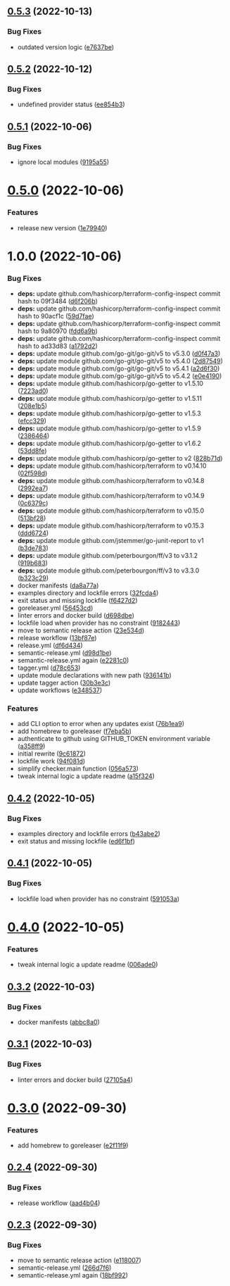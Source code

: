 ## [0.5.3](https://github.com/tfverch/tfvc/compare/v0.5.2...v0.5.3) (2022-10-13)


### Bug Fixes

* outdated version logic ([e7637be](https://github.com/tfverch/tfvc/commit/e7637be85c0956268bd4df2465c13bdbaee1ffe6))

## [0.5.2](https://github.com/tfverch/tfvc/compare/v0.5.1...v0.5.2) (2022-10-12)


### Bug Fixes

* undefined provider status ([ee854b3](https://github.com/tfverch/tfvc/commit/ee854b38548282b0c67a54881f32128950cf8894))

## [0.5.1](https://github.com/tfverch/tfvc/compare/v0.5.0...v0.5.1) (2022-10-06)


### Bug Fixes

* ignore local modules ([9195a55](https://github.com/tfverch/tfvc/commit/9195a55138e9b670519780213c0d31075c998106))

# [0.5.0](https://github.com/tfverch/tfvc/compare/v0.4.3...v0.5.0) (2022-10-06)


### Features

* release new version ([1e79940](https://github.com/tfverch/tfvc/commit/1e79940ec9282fb2b80fc25002fc623102f5abab))

# 1.0.0 (2022-10-06)


### Bug Fixes

* **deps:** update github.com/hashicorp/terraform-config-inspect commit hash to 09f3484 ([d6f206b](https://github.com/tfverch/tfvc/commit/d6f206b3b65ce7737af6a2b05bec35150f413cab))
* **deps:** update github.com/hashicorp/terraform-config-inspect commit hash to 90acf1c ([59d7fae](https://github.com/tfverch/tfvc/commit/59d7faeccda2a1817fdcccfabd8930f43231248b))
* **deps:** update github.com/hashicorp/terraform-config-inspect commit hash to 9a80970 ([fdd6a9b](https://github.com/tfverch/tfvc/commit/fdd6a9b3845e4f82ce2208a2be8bc90d10cbae12))
* **deps:** update github.com/hashicorp/terraform-config-inspect commit hash to ad33d83 ([a1792d2](https://github.com/tfverch/tfvc/commit/a1792d2a858326b7feb5a439b7378f8555cc21ae))
* **deps:** update module github.com/go-git/go-git/v5 to v5.3.0 ([d0f47a3](https://github.com/tfverch/tfvc/commit/d0f47a3259426535e77bdbfa9c2c4d00ce478592))
* **deps:** update module github.com/go-git/go-git/v5 to v5.4.0 ([2d87549](https://github.com/tfverch/tfvc/commit/2d8754916755eb7bc10787ad1bf1c37373f434bf))
* **deps:** update module github.com/go-git/go-git/v5 to v5.4.1 ([a2d6f30](https://github.com/tfverch/tfvc/commit/a2d6f30916b8fae031482465e2ebfca15c2b83e0))
* **deps:** update module github.com/go-git/go-git/v5 to v5.4.2 ([e0e4190](https://github.com/tfverch/tfvc/commit/e0e41909f71e60e3a8542059187d8322f823f119))
* **deps:** update module github.com/hashicorp/go-getter to v1.5.10 ([7223ad0](https://github.com/tfverch/tfvc/commit/7223ad0988cfb0a6380e9de60073484c1f7003e1))
* **deps:** update module github.com/hashicorp/go-getter to v1.5.11 ([208e1b5](https://github.com/tfverch/tfvc/commit/208e1b57e7287550eb6c2cd9c09c545b26dc8ad1))
* **deps:** update module github.com/hashicorp/go-getter to v1.5.3 ([efcc329](https://github.com/tfverch/tfvc/commit/efcc329ffdcf25f47a2939339f926422306f053f))
* **deps:** update module github.com/hashicorp/go-getter to v1.5.9 ([2386464](https://github.com/tfverch/tfvc/commit/2386464977769e837f9628e3ea9917ef0a6b4320))
* **deps:** update module github.com/hashicorp/go-getter to v1.6.2 ([53dd8fe](https://github.com/tfverch/tfvc/commit/53dd8feab0d1e25b43522c245c09e87455faa825))
* **deps:** update module github.com/hashicorp/go-getter to v2 ([828b71d](https://github.com/tfverch/tfvc/commit/828b71db620b23efdbefc4f1d827365097adfbdd))
* **deps:** update module github.com/hashicorp/terraform to v0.14.10 ([02f598d](https://github.com/tfverch/tfvc/commit/02f598dc069381fe5b0d7a71a97394df19f5c5c7))
* **deps:** update module github.com/hashicorp/terraform to v0.14.8 ([2992ea7](https://github.com/tfverch/tfvc/commit/2992ea79bd20d460982bc8fd9562bba38d303a8b))
* **deps:** update module github.com/hashicorp/terraform to v0.14.9 ([0c6379c](https://github.com/tfverch/tfvc/commit/0c6379c2497d119ea28d362c606254b4f6343b97))
* **deps:** update module github.com/hashicorp/terraform to v0.15.0 ([513bf28](https://github.com/tfverch/tfvc/commit/513bf282bd80f0805fefe590f3141c906858925b))
* **deps:** update module github.com/hashicorp/terraform to v0.15.3 ([ddd6724](https://github.com/tfverch/tfvc/commit/ddd6724fcf5302962bc09b110faf4dbf6f167850))
* **deps:** update module github.com/jstemmer/go-junit-report to v1 ([b3de783](https://github.com/tfverch/tfvc/commit/b3de7830b24dfc8b207202c6fbe037d5d09f7deb))
* **deps:** update module github.com/peterbourgon/ff/v3 to v3.1.2 ([919b683](https://github.com/tfverch/tfvc/commit/919b68378605a21f1851ee55245e381757e2f025))
* **deps:** update module github.com/peterbourgon/ff/v3 to v3.3.0 ([b323c29](https://github.com/tfverch/tfvc/commit/b323c29485576bac4e894042e7d8a1f603ea39b7))
* docker manifests ([da8a77a](https://github.com/tfverch/tfvc/commit/da8a77a48c358b39bd06bc2ab538b4469bc5eef4))
* examples directory and lockfile errors ([32fcda4](https://github.com/tfverch/tfvc/commit/32fcda404b63f80e54b28f2c62711603be9a5369))
* exit status and missing lockfile ([f6427d2](https://github.com/tfverch/tfvc/commit/f6427d2eecd47c00574dfb2abc2513117c1df785))
* goreleaser.yml ([56453cd](https://github.com/tfverch/tfvc/commit/56453cddf0c26fd8d3fe10ec17632f4e8b1c28f8))
* linter errors and docker build ([d698dbe](https://github.com/tfverch/tfvc/commit/d698dbe600eeb0f2341979c7a466f151239fdd44))
* lockfile load when provider has no constraint ([9182443](https://github.com/tfverch/tfvc/commit/9182443bb27164a3420ce92b802212f5e15a775c))
* move to semantic release action ([23e534d](https://github.com/tfverch/tfvc/commit/23e534d5c1fec997f318054a6d57b5ca4b00c6cc))
* release workflow ([13bf87e](https://github.com/tfverch/tfvc/commit/13bf87e80d3c1ef9690e64a45bb8c2be3c94bcfe))
* release.yml ([df6d434](https://github.com/tfverch/tfvc/commit/df6d43469f38f4699cd4f2187493ffb7fb93b9f8))
* semantic-release.yml ([d98d1be](https://github.com/tfverch/tfvc/commit/d98d1bebdf82847de83229c1b1788065102f9194))
* semantic-release.yml again ([e2281c0](https://github.com/tfverch/tfvc/commit/e2281c01b805a3df00fd102d1eda6ad7445a08ed))
* tagger.yml ([d78c653](https://github.com/tfverch/tfvc/commit/d78c6539b3ce12b7c14aa018948f0d400a7c64a8))
* update module declarations with new path ([936141b](https://github.com/tfverch/tfvc/commit/936141b3238379eb3b81fb6bee68af53bac88dfc))
* update tagger action ([30b3e3c](https://github.com/tfverch/tfvc/commit/30b3e3c639b244f077de80b92a3cb2e80f3aad23))
* update workflows ([e348537](https://github.com/tfverch/tfvc/commit/e3485378405b5db99536f824e198566e5aece51d))


### Features

* add CLI option to error when any updates exist ([76b1ea9](https://github.com/tfverch/tfvc/commit/76b1ea93ae29232e1d730066bdd579c3d92f4c00))
* add homebrew to goreleaser ([f7eba5b](https://github.com/tfverch/tfvc/commit/f7eba5beaae645ef0b72a54042a1fb1539a41927))
* authenticate to github using GITHUB_TOKEN environment variable ([a358ff9](https://github.com/tfverch/tfvc/commit/a358ff911b267189c9c54fefa7e0ed42e2372193))
* initial rewrite ([9c61872](https://github.com/tfverch/tfvc/commit/9c6187270459a41637eb2492f785dcf7bd8fff1d))
* lockfile work ([94f081d](https://github.com/tfverch/tfvc/commit/94f081d81f74840aaaa355ffb4bb1c631e336aab))
* simplify checker.main function ([056a573](https://github.com/tfverch/tfvc/commit/056a5735c357321613bd827d08d0f050168c911d))
* tweak internal logic a update readme ([a15f324](https://github.com/tfverch/tfvc/commit/a15f3247d558df70f20b719226fc2a99962324f4))

## [0.4.2](https://github.com/tfverch/tfvc/compare/v0.4.1...v0.4.2) (2022-10-05)


### Bug Fixes

* examples directory and lockfile errors ([b43abe2](https://github.com/tfverch/tfvc/commit/b43abe2712cf1b302e0d35d9bf2a5a1554b57240))
* exit status and missing lockfile ([ed6f1bf](https://github.com/tfverch/tfvc/commit/ed6f1bfe19d383ec72e565e33dbaaa4eb3789c19))

## [0.4.1](https://github.com/tfverch/tfvc/compare/v0.4.0...v0.4.1) (2022-10-05)


### Bug Fixes

* lockfile load when provider has no constraint ([591053a](https://github.com/tfverch/tfvc/commit/591053a6ef0951e4ab38a266cb6c30cc20687e94))

# [0.4.0](https://github.com/tfverch/tfvc/compare/v0.3.2...v0.4.0) (2022-10-05)


### Features

* tweak internal logic a update readme ([006ade0](https://github.com/tfverch/tfvc/commit/006ade00a3bd5d3b1ca23e830a8211a48125e1cb))

## [0.3.2](https://github.com/tfverch/tfvc/compare/v0.3.1...v0.3.2) (2022-10-03)


### Bug Fixes

* docker manifests ([abbc8a0](https://github.com/tfverch/tfvc/commit/abbc8a0486eb9009a41e54188a23079910e08a9a))

## [0.3.1](https://github.com/tfverch/tfvc/compare/v0.3.0...v0.3.1) (2022-10-03)


### Bug Fixes

* linter errors and docker build ([27105a4](https://github.com/tfverch/tfvc/commit/27105a4ab4c819339209d7f475bdbd9ef8a36d96))

# [0.3.0](https://github.com/tfverch/tfvc/compare/v0.2.4...v0.3.0) (2022-09-30)


### Features

* add homebrew to goreleaser ([e2f11f9](https://github.com/tfverch/tfvc/commit/e2f11f9e51d2453b8d7ec7e43aa8442f17eec1c6))

## [0.2.4](https://github.com/tfverch/tfvc/compare/v0.2.3...v0.2.4) (2022-09-30)


### Bug Fixes

* release workflow ([aad4b04](https://github.com/tfverch/tfvc/commit/aad4b0463e071eb4b4cb2295ad09b55adf265a29))

## [0.2.3](https://github.com/tfverch/tfvc/compare/v0.2.2...v0.2.3) (2022-09-30)


### Bug Fixes

* move to semantic release action ([e118007](https://github.com/tfverch/tfvc/commit/e118007f07f58903afb25a599748969026d999e0))
* semantic-release.yml ([266d7f6](https://github.com/tfverch/tfvc/commit/266d7f6554217d0a1aef3bcd1b4b8be1e3ad7161))
* semantic-release.yml again ([18bf992](https://github.com/tfverch/tfvc/commit/18bf99289c90af4ca6bd41de95cbd8af583d9c79))
